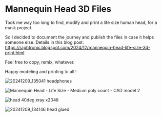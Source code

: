 # Mannequin Head 3D Files

Took me way too long to find, modify and print a life size human head, for a mask project.

So I decided to document the journey and publish the files in case it helps someone else. Details in this blog post: https://raphtronic.blogspot.com/2024/12/mannequin-head-life-size-3d-print.html

Feel free to copy, remix, whatever.

Happy modeling and printing to all !

![20241209_135041 headphones](https://github.com/user-attachments/assets/8b7c2c19-430f-443d-8721-23e955631be1)

![Mannequin Head - Life Size - Medium poly count - CAD model 2](https://github.com/user-attachments/assets/6c5addc0-3588-4cb8-a0b7-d750dee4020e)

![head 40deg xray x2048](https://github.com/user-attachments/assets/acbd41be-b1fc-42d1-bbda-1712ecadc2c0)

![20241209_134146 head glued](https://github.com/user-attachments/assets/71db2419-7549-4d05-8212-3c75649d479b)
